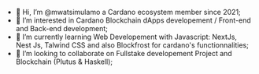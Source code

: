 - 👋 Hi, I’m @mwatsimulamo a Cardano ecosystem member since 2021;
- 👀 I’m interested in Cardano Blockchain dApps developement / Front-end and Back-end development;
- 🌱 I’m currently learning Web Developement with Javascript: NextJs, Nest Js, Talwind CSS and also Blockfrost for cardano's functionnalities;  
- 💞️ I’m looking to collaborate on Fullstake developement Project and Blockchain (Plutus & Haskell); 
<!---
mwatsimulamo/mwatsimulamo is a ✨ special ✨ repository because its `README.md` (this file) appears on your GitHub profile.
You can click the Preview link to take a look at your changes.
--->
